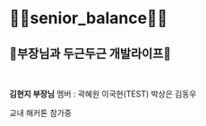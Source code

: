 # 🏋️‍♂️senior_balance🏋️‍♂️


## 🌈부장님과 두근두근 개발라이프🌈

<br>

__김현지 부장님__
멤버 : 곽혜원 이국현(TEST) 박상은 김동우

교내 해커톤 참가중
